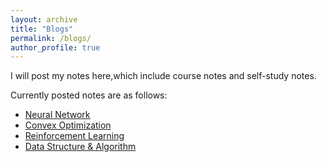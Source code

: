 ```yaml
---
layout: archive
title: "Blogs"
permalink: /blogs/
author_profile: true
---
```


I will post my notes here,which include course notes and self-study notes.

Currently posted notes are as follows:
- [Neural Network](../blogs/NN.html)
- [Convex Optimization](../blogs/凸优化知识点总结.html)
- [Reinforcement Learning](../blogs/RL.html)
- [Data Structure & Algorithm](../blogs/数据结构期末复习.html)
